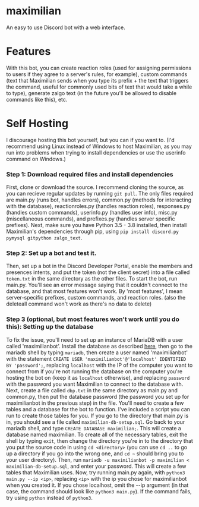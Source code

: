 # maximilian

An easy to use Discord bot with a web interface. 

# Features

With this bot, you can create reaction roles (used for assigning permissions to users if they agree to a server's rules, for example), custom commands (text that Maximilian sends when you type its prefix + the text that triggers the command, useful for commonly used bits of text that would take a while to type), generate zalgo text (in the future you'll be allowed to disable commands like this), etc.

# Self Hosting

I discourage hosting this bot yourself, but you can if you want to. (I'd recommend using Linux instead of Windows to host Maximilian, as you may run into problems when trying to install dependencies or use the userinfo command on Windows.)
### Step 1: Download required files and install dependencies 
First, clone or download the source. I recommend cloning the source, as you can recieve regular updates by running `git pull`. The only files required are main.py (runs bot, handles errors), common.py (methods for interacting with the database), reactionroles.py (handles reaction roles), responses.py (handles custom commands), userinfo.py (handles user info), misc.py (miscellaneous commands), and prefixes.py (handles server specific prefixes).
Next, make sure you have Python 3.5 - 3.8 installed, then install Maximilian's dependencies through pip, using `pip install discord.py pymysql gitpython zalgo_text`.

### Step 2: Set up a bot and test it.
Then, set up a bot in the Discord Developer Portal, enable the members and presences intents, and put the token (not the client secret) into a file called `token.txt` in the same directory as the other files.
To start the bot, run main.py. You'll see an error message saying that it couldn't connect to the database, and that most features won't work. By 'most features', I mean server-specific prefixes, custom commands, and reaction roles. (also the deleteall command won't work as there's no data to delete)

### Step 3 (optional, but most features won't work until you do this): Setting up the database 
To fix the issue, you'll need to set up an instance of MariaDB with a user called 'maximilianbot'. Install the database as described [here](https://mariadb.com/kb/en/getting-installing-and-upgrading-mariadb/), then go to the mariadb shell by typing `mariadb`, then create a user named 'maximilianbot' with the statement `CREATE USER 'maximilianbot'@'localhost' IDENTIFIED BY 'password';`, replacing `localhost` with the IP of the computer you want to connect from if you're not running the database on the computer you're hosting the bot on (keep it as `localhost` otherwise), and replacing `password` with the password you want Maximilian to connect to the database with. 
Next, create a file called `dbp.txt` in the same directory as main.py and common.py, then put the database password (the password you set up for maximilianbot in the previous step) in the file.
You'll need to create a few tables and a database for the bot to function. 
I've included a script you can run to create those tables for you. If you go to the directory that main.py is in, you should see a file called `maximilian-db-setup.sql`. Go back to your mariadb shell, and type `CREATE DATABASE maximilian;`. This will create a database named maximilian. 
To create all of the necessary tables, exit the shell by typing `exit`, then change the directory you're in to the directory that you put the source code in using `cd <directory>` (you can use `cd ..` to go up a directory if you go into the wrong one, and `cd ~` should bring you to your user directory).
Then, run `mariadb -u maximilianbot -p maximilian < maximilian-db-setup.sql`, and enter your password. This will create a few tables that Maximilian uses. 
Now, try running main.py again, with `python3 main.py --ip <ip>`, replacing `<ip>` with the ip you chose for maximilianbot when you created it. If you chose localhost, omit the --ip argument (in that case, the command should look like `python3 main.py`). If the command fails, try using `python` instead of `python3`.

